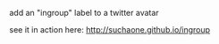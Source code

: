 add an "ingroup" label to a twitter avatar

see it in action here: http://suchaone.github.io/ingroup
